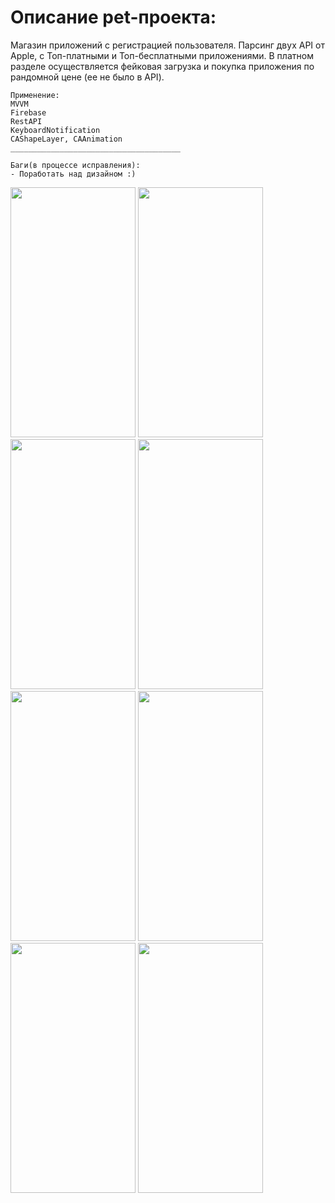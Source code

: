 # Описание pet-проекта:

Магазин приложений с регистрацией пользователя. Парсинг двух API от Apple, с Топ-платными и Топ-бесплатными приложениями. 
В платном разделе осуществляется фейковая загрузка и покупка приложения по рандомной цене (ее не было в API).

```
Применение:
MVVM
Firebase
RestAPI
KeyboardNotification
CAShapeLayer, CAAnimation
______________________________________

Баги(в процессе исправления):
- Поработать над дизайном :)

```


<img src="https://user-images.githubusercontent.com/76910221/148379271-e67b5e0a-951c-458d-9ef3-a7f1eb013807.png" width="200" height="400" />
<img src="https://user-images.githubusercontent.com/76910221/148379316-8b44af9d-7c1d-4233-a50e-fba70cd821bd.png" width="200" height="400" />
<img src="https://user-images.githubusercontent.com/76910221/148379359-165187ff-1e12-4b9c-931c-7fef68840923.png" width="200" height="400" />
<img src="https://user-images.githubusercontent.com/76910221/148379539-20b6cada-9b13-41ff-a622-0c8539146214.png" width="200" height="400" />
<img src="https://user-images.githubusercontent.com/76910221/148379410-f3a506d6-56a0-4d2a-87bd-f2da912b4e5b.png" width="200" height="400" />
<img src="https://user-images.githubusercontent.com/76910221/148379422-72a4a104-0416-4e38-85c1-1d85ddfddc06.png" width="200" height="400" />
<img src="https://user-images.githubusercontent.com/76910221/148379424-f4a61365-1949-4ebf-b373-4df3dec4683a.png" width="200" height="400" />
<img src="https://user-images.githubusercontent.com/76910221/148379429-461e7acb-fa1c-4908-9773-57aec49e9318.png" width="200" height="400" />



